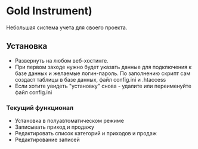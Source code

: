 # Gold Instrument)

Небольшая система учета для своего проекта. 

## Установка

 * Развернуть на любом веб-хостинге.
 * При первом заходе нужно будет указать данные для подключения к базе данных и желаемые логин-пароль. По заполнению скрипт сам создаст таблицы в базе данных, файл config.ini и .htaccess
 * Если хотите увидеть "установку" снова - удалите или переименуйте файл config.ini


### Текущий функционал

* Установка в полуавтоматическом режиме
* Записывать приход и продажу
* Редактировать список категорий и  приходов и продаж
* Редактирование записей 


